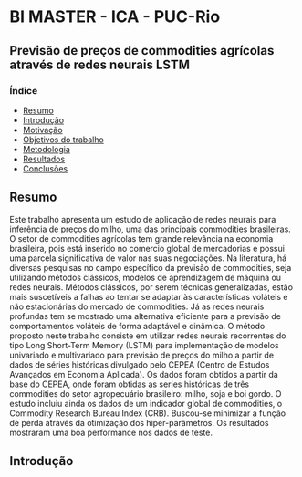 # BI MASTER - ICA - PUC-Rio
## Previsão de preços de commodities agrícolas através de redes neurais LSTM

### Índice
  
- [Resumo](#resumo)
- [Introdução](#introducao)
- [Motivação](#motivacao)
- [Objetivos do trabalho](#objetivos)
- [Metodologia](#metodologia)
- [Resultados](#resultados)
- [Conclusões](#conclusoes)

<h2 id="resumo">Resumo</h2>
Este trabalho apresenta um estudo de aplicação de redes neurais para inferência de preços do milho, uma das principais commodities brasileiras. O setor de commodities agrícolas tem grande relevância na economia brasileira, pois está inserido no comercio global de mercadorias e possui uma parcela significativa de valor nas suas negociações. Na literatura, há diversas pesquisas no campo específico da previsão de commodities, seja utilizando métodos clássicos, modelos de aprendizagem de máquina ou redes neurais. Métodos clássicos, por serem técnicas generalizadas, estão mais suscetíveis a falhas ao tentar se adaptar às características voláteis e não estacionárias do mercado de commodities. Já as redes neurais profundas tem se mostrado uma alternativa eficiente para a previsão de comportamentos voláteis de forma adaptável e dinâmica. O método proposto neste trabalho consiste em utilizar redes neurais recorrentes do tipo Long Short-Term Memory (LSTM) para implementação de modelos univariado e multivariado para previsão de preços do milho a partir de dados de séries históricas divulgado pelo CEPEA (Centro de Estudos Avançados em Economia Aplicada). Os dados foram obtidos a partir da base do CEPEA, onde foram obtidas as series históricas de três commodities do setor agropecuário brasileiro: milho, soja e boi gordo. O estudo incluiu ainda os dados de um indicador global de commodities, o Commodity Research Bureau Index (CRB). Buscou-se minimizar a função de perda através da otimização dos hiper-parâmetros. Os resultados mostraram uma boa performance nos dados de teste.

<h2 id="introducao">Introdução</h2>
